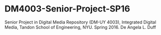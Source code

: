 # DM4003-Senior-Project-SP16
Senior Project in Digital Media Repository (DM-UY 4003), Integrated Digital Media, Tandon School of Engineering, NYU. Spring 2016. De Angela L. Duff
